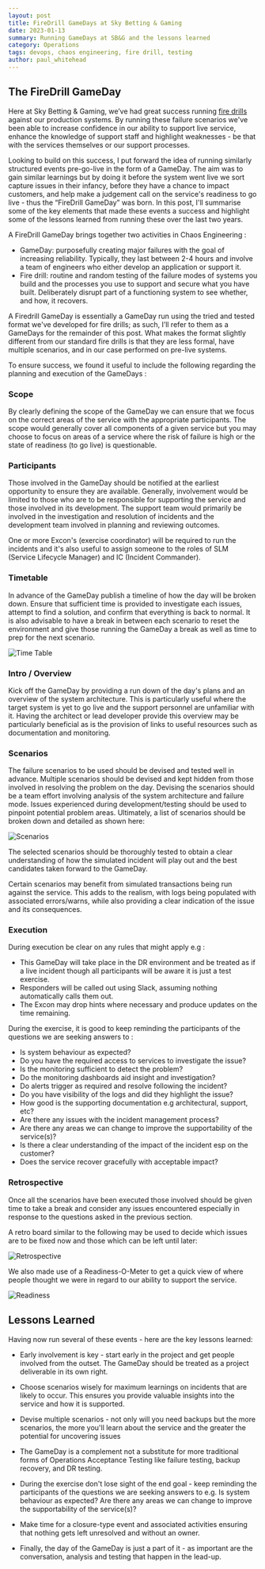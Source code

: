 ```yaml
---
layout: post
title: FireDrill GameDays at Sky Betting & Gaming
date: 2023-01-13
summary: Running GameDays at SB&G and the lessons learned
category: Operations
tags: devops, chaos engineering, fire drill, testing
author: paul_whitehead
---
```


## The FireDrill GameDay

Here at Sky Betting & Gaming, we’ve had great success running [fire drills](https://sbg.technology/2018/05/04/firedrills-in-core/) against our production systems. By running these failure scenarios we've been able to increase confidence in our ability to support live service, enhance the knowledge of support staff and highlight weaknesses - be that with the services themselves or our support processes.

Looking to build on this success, I put forward the idea of running similarly structured events pre-go-live in the form of a GameDay. The aim was to gain similar learnings but by doing it before the system went live we sort capture issues in their infancy, before they have a chance to impact customers, and help make a judgement call on the service's readiness to go live - thus the “FireDrill GameDay” was born. In this post, I'll summarise some of the key elements that made these events a success and highlight some of the lessons learned from running these over the last two years.

A FireDrill GameDay brings together two activities in Chaos Engineering :

* GameDay: purposefully creating major failures with the goal of increasing reliability. Typically, they last between 2-4 hours and involve a team of engineers who either develop an application or support it.
  
* Fire drill: routine and random testing of the failure modes of systems you build and the processes you use to support and secure what you have built. Deliberately disrupt part of a functioning system to see whether, and how, it recovers.

A Firedrill GameDay is essentially a GameDay run using the tried and tested format we've developed for fire drills; as such, I’ll refer to them as a GameDays for the remainder of this post. What makes the format slightly different from our standard fire drills is that they are less formal, have multiple scenarios, and in our case performed on pre-live systems.

To ensure success, we found it useful to include the following regarding the planning and execution of the GameDays :

### Scope
By clearly defining the scope of the GameDay we can ensure that we focus on the correct areas of the service with the appropriate participants. The scope would generally cover all components of a given service but you may choose to focus on areas of a service where the risk of failure is high or the state of readiness (to go live) is questionable.


### Participants
Those involved in the GameDay should be notified at the earliest opportunity to ensure they are available. Generally, involvement would be limited to those who are to be responsible for supporting the service and those involved in its development. The support team would primarily be involved in the investigation and resolution of incidents and the development team involved in planning and reviewing outcomes.

One or more Excon's (exercise coordinator) will be required to run the incidents and it's also useful to assign someone to the roles of SLM (Service Lifecycle Manager) and IC (Incident Commander).

### Timetable
In advance of the GameDay publish a timeline of how the day will be broken down. Ensure that sufficient time is provided to investigate each issues, attempt to find a solution, and confirm that everything is back to normal. It is also advisable to have a break in between each scenario to reset the environment and give those running the GameDay a break as well as time to prep for the next scenario.

![Time Table](/images/gameday_image1.png)

### Intro / Overview
Kick off the GameDay by providing a run down of the day's plans and an overview of the system architecture. This is particularly useful where the target system is yet to go live and the support personnel are unfamiliar with it. Having the architect or lead developer provide this overview may be particularly beneficial as is the provision of links to useful resources such as documentation and monitoring.

### Scenarios
The failure scenarios to be used should be devised and tested well in advance. Multiple scenarios should be devised and kept hidden from those involved in resolving the problem on the day. Devising the scenarios should be a team effort involving analysis of the system architecture and failure mode. Issues experienced during development/testing should be used to pinpoint potential problem areas. Ultimately, a list of scenarios should be broken down and detailed as shown here:

![Scenarios](/images/gameday_image2.png)

The selected scenarios should be thoroughly tested to obtain a clear understanding of how the simulated incident will play out and the best candidates taken forward to the GameDay.

Certain scenarios may benefit from simulated transactions being run against the service. This adds to the realism, with logs being populated with associated errors/warns, while also providing a clear indication of the issue and its consequences.

### Execution
During execution be clear on any rules that might apply e.g :

* This GameDay will take place in the DR environment and be treated as if a live incident though all participants will be aware it is just a test exercise. 
* Responders will be called out using Slack, assuming nothing automatically calls them out.
* The Excon may drop hints where necessary and produce updates on the time remaining.

During the exercise, it is good to keep reminding the participants of the questions we are seeking answers to :

* Is system behaviour as expected?
* Do you have the required access to services to investigate the issue?
* Is the monitoring sufficient to detect the problem?
* Do the monitoring dashboards aid insight and investigation?
* Do alerts trigger as required and resolve following the incident?
* Do you have visibility of the logs and did they highlight the issue?
* How good is the supporting documentation e.g architectural, support, etc?
* Are there any issues with the incident management process?
* Are there any areas we can change to improve the supportability of the service(s)?
* Is there a clear understanding of the impact of the incident esp on the customer?
* Does the service recover gracefully with acceptable impact?


### Retrospective
Once all the scenarios have been executed those involved should be given time to take a break and consider any issues encountered especially in response to the questions asked in the previous section. 

A retro board similar to the following may be used to decide which issues are to be fixed now and those which can be left until later:

![Retrospective](/images/gameday_image3.png)

We also made use of a Readiness-O-Meter to get a quick view of where people thought we were in regard to our ability to support the service.

![Readiness](/images/gameday_image4.png)


## Lessons Learned

Having now run several of these events - here are the key lessons learned:

* Early involvement is key - start early in the project and get people involved from the outset. The GameDay should be treated as a project deliverable in its own right.

* Choose scenarios wisely for maximum learnings on incidents that are likely to occur. This ensures you provide valuable insights into the service and how it is supported.

* Devise multiple scenarios - not only will you need backups but the more scenarios, the more you'll learn about the service and the greater the potential for uncovering issues

* The GameDay is a complement not a substitute for more traditional forms of Operations Acceptance Testing like failure testing, backup recovery, and DR testing.

* During the exercise don't lose sight of the end goal - keep reminding the participants of the questions we are seeking answers to e.g. Is system behaviour as expected? Are there any areas we can change to improve the supportability of the service(s)?

* Make time for a closure-type event and associated activities ensuring that nothing gets left unresolved and without an owner.

* Finally, the day of the GameDay is just a part of it - as important are the conversation, analysis and testing that happen in the lead-up.